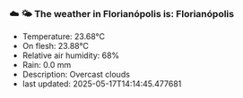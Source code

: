### ☁️ 🌤️  The weather in Florianópolis is: Florianópolis

- Temperature: 23.68°C
- On flesh: 23.88°C
- Relative air humidity: 68%
- Rain: 0.0 mm
- Description: Overcast clouds
- last updated: 2025-05-17T14:14:45.477681
